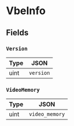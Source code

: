 # VbeInfo



## Fields


### `Version`



| Type | JSON |
| ---- | -----------|
| uint | `version` |

### `VideoMemory`



| Type | JSON |
| ---- | -----------|
| uint | `video_memory` |
